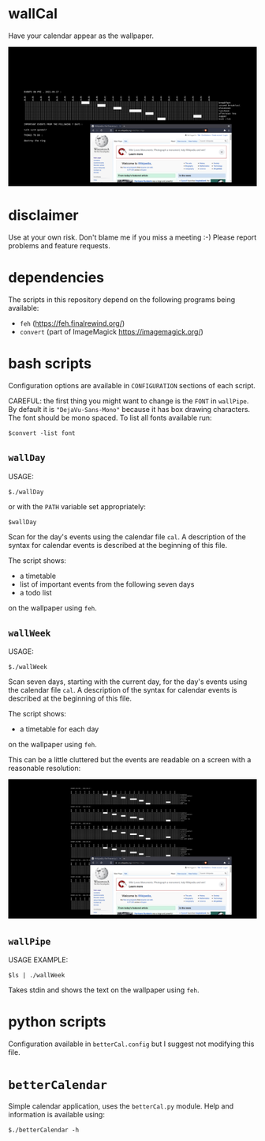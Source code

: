 # wallCal

Have your calendar appear as the wallpaper.

![](day.png)

# disclaimer 

Use at your own risk. Don't blame me if you miss a meeting :-)
Please report problems and feature requests.

# dependencies

The scripts in this repository depend 
on the following programs being available:

- `feh` (<https://feh.finalrewind.org/>)
- `convert` (part of ImageMagick <https://imagemagick.org/>)

# bash scripts

Configuration options are available 
in `CONFIGURATION` sections of each script.

CAREFUL: the first thing you might want
to change is the `FONT` in `wallPipe`.
By default it is `"DejaVu-Sans-Mono"`
because it has box drawing characters.
The font should be mono spaced.
To list all fonts available run:

```
$convert -list font
```

## `wallDay`

USAGE: 

```
$./wallDay
```

or with the `PATH` variable set appropriately:

```
$wallDay
```

Scan for the day's events using the
calendar file `cal`. A description
of the syntax for calendar events
is described at the beginning of
this file.

The script shows:

  - a timetable
  - list of important events from 
    the following seven days
  - a todo list

on the wallpaper using `feh`.

## `wallWeek`

USAGE: 

```
$./wallWeek
```

Scan seven days, starting with the current day,
for the day's events using the
calendar file `cal`. A description
of the syntax for calendar events
is described at the beginning of
this file.

The script shows:

  - a timetable for each day

on the wallpaper using `feh`.

This can be a little cluttered but the
events are readable on a screen with 
a reasonable resolution:

![](week.png)

## `wallPipe`

USAGE EXAMPLE: 

```
$ls | ./wallWeek
```

Takes stdin and shows the text
on the wallpaper using `feh`.

# python scripts

Configuration available in `betterCal.config`
but I suggest not modifying this file.

# `betterCalendar`

Simple calendar application, uses the
`betterCal.py` module. Help and information
is available using:

```
$./betterCalendar -h
```




